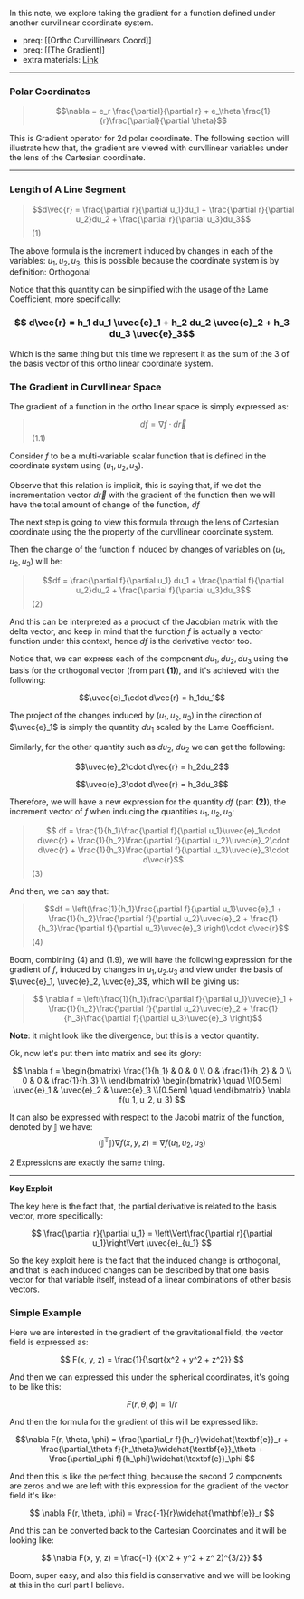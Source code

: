 In this note, we explore taking the gradient for a function defined under another curvilinear coordinate system. 

- preq: [[Ortho Curvillinears Coord]]
- preq: [[The Gradient]]
- extra materials: [Link](https://www.jfoadi.me.uk/documents/lecture_mathphys2_05.pdf)

$$\newcommand{\uvec}[1]{\boldsymbol{\hat{\textbf{#1}}}}$$

---

### Polar Coordinates

> $$\nabla  = e_r \frac{\partial}{\partial r} + e_\theta \frac{1}{r}\frac{\partial}{\partial \theta}$$

This is Gradient operator for 2d polar coordinate. The following section will illustrate how that, the gradient are viewed with curvllinear variables under the lens of the Cartesian coordinate. 

---

### Length of A Line Segment 

> $$d\vec{r} = \frac{\partial r}{\partial u_1}du_1 + \frac{\partial r}{\partial u_2}du_2 + \frac{\partial r}{\partial u_3}du_3$$ (1)

The above formula is the increment induced by changes in each of the variables: $u_1, u_2, u_3$, this is possible because the coordinate system is by definition: Orthogonal 

Notice that this quantity can be simplified with the usage of the Lame Coefficient, more specifically: 

### $$ d\vec{r} = h_1 du_1 \uvec{e}_1 + h_2 du_2 \uvec{e}_2 + h_3 du_3 \uvec{e}_3$$

Which is the same thing but this time we represent it as the sum of the 3 of the basis vector of this ortho linear coordinate system.


### The Gradient in Curvllinear Space

The gradient of a function in the ortho linear space is simply expressed as: 

> $$df = \nabla f \cdot d\vec{r}$$ (1.1)

Consider $f$ to be a multi-variable scalar function that  is defined in the coordinate system using $(u_1, u_2, u_3)$. 

Observe that this relation is implicit, this is saying that, if we dot the incrementation vector $d\vec{r}$ with the gradient of the function then we will have the total amount of change of the function, $df$

The next step is going to view this formula through the lens of Cartesian coordinate using the the property of the curvllinear coordinate system. 

Then the change of the function f induced by changes of variables on $(u_1, u_2, u_3)$ will be: 

> $$df = \frac{\partial f}{\partial u_1} du_1 + \frac{\partial f}{\partial u_2}du_2 + \frac{\partial f}{\partial u_3}du_3$$ (2)

And this can be interpreted as a product of the Jacobian matrix with the delta vector, and keep in mind that the function $f$ is actually a vector function under this context, hence $df$ is the derivative vector too. 

Notice that, we can express each of the component $du_1, du_2, du_3$ using the basis for the orthogonal vector (from part **(1)**), and it's achieved with the following: 

$$\uvec{e}_1\cdot d\vec{r} = h_1du_1$$

The project of the changes induced by $(u_1, u_2, u_3)$ in the direction of $\uvec{e}_1$ is simply the quantity $du_1$ scaled by the Lame Coefficient. 

Similarly, for the other quantity such as $du_2$, $du_2$ we can get the following: 

$$\uvec{e}_2\cdot d\vec{r} = h_2du_2$$

$$\uvec{e}_3\cdot d\vec{r} = h_3du_3$$

Therefore, we will have a new expression for the quantity $df$ (part **(2)**), the increment vector of $f$ when inducing the quantities $u_1, u_2, u_3$: 

> $$
> df = \frac{1}{h_1}\frac{\partial f}{\partial u_1}\uvec{e}_1\cdot d\vec{r}
> + 
> \frac{1}{h_2}\frac{\partial f}{\partial u_2}\uvec{e}_2\cdot d\vec{r}
> + 
> \frac{1}{h_3}\frac{\partial f}{\partial u_3}\uvec{e}_3\cdot d\vec{r}$$ 
> (3)

And then, we can say that: 

> $$df = \left(\frac{1}{h_1}\frac{\partial f}{\partial u_1}\uvec{e}_1  +  \frac{1}{h_2}\frac{\partial f}{\partial u_2}\uvec{e}_2  + \frac{1}{h_3}\frac{\partial f}{\partial u_3}\uvec{e}_3 \right)\cdot d\vec{r}$$ (4) 

Boom, combining (4) and (1.9), we will have the following expression for the gradient of $f$, induced by changes in $u_1, u_2. u_3$ and view under the basis of $\uvec{e}_1, \uvec{e}_2, \uvec{e}_3$, which will be giving us: 


>$$ \nabla f = \left(\frac{1}{h_1}\frac{\partial f}{\partial u_1}\uvec{e}_1 + \frac{1}{h_2}\frac{\partial f}{\partial u_2}\uvec{e}_2 + \frac{1}{h_3}\frac{\partial f}{\partial u_3}\uvec{e}_3 \right)$$

**Note**: it might look like the divergence, but this is a vector quantity. 

Ok, now let's put them into matrix and see its glory: 

$$
\nabla f = 
\begin{bmatrix}
	\frac{1}{h_1} & 0 & 0 \\ 
 	0 & \frac{1}{h_2} & 0 \\ 
	0 & 0 & \frac{1}{h_3} \\ 
\end{bmatrix}
\begin{bmatrix}
	\quad 
	\\[0.5em]
		\uvec{e}_1 &  \uvec{e}_2 & \uvec{e}_3
	\\[0.5em]
	\quad
\end{bmatrix}
\nabla f(u_1, u_2, u_3)
$$

It can also be expressed with respect to the Jacobi matrix of the function, denoted by $\mathbb{J}$ we have: 
$$
(\mathbb{J^T}\mathbb{J})\nabla f(x, y, z) = \nabla f(u_1, u_2, u_3)
$$

2 Expressions are exactly the same thing. 

---

**Key Exploit**

The key here is the fact that, the partial derivative is related to the basis vector, more specifically: 

$$
\frac{\partial r}{\partial u_1} = \left\Vert\frac{\partial r}{\partial u_1}\right\Vert \uvec{e}_{u_1} 
$$

So the key exploit here is the fact that the induced change is orthogonal, and that is each induced changes can be described by that one basis vector for that variable itself, instead of a linear combinations of other basis vectors. 


### Simple Example

Here we are interested in the gradient of the gravitational field, the vector field is expressed as: 

$$
F(x, y, z) = \frac{1}{\sqrt{x^2 + y^2 + z^2}}
$$

And then we can expressed this under the spherical coordinates, it's going to be like this: 

$$
F(r, \theta, \phi) = 1/r
$$

And then the formula for the gradient of this will be expressed like: 

$$\nabla
F(r, \theta, \phi) = 
\frac{\partial_r f}{h_r}\widehat{\textbf{e}}_r
+
\frac{\partial_\theta f}{h_\theta}\widehat{\textbf{e}}_\theta
+
\frac{\partial_\phi f}{h_\phi}\widehat{\textbf{e}}_\phi
$$

And then this is like the perfect thing, because the second 2 components are zeros and we are left with this expression for the gradient of the vector field it's like: 

$$
\nabla F(r, \theta, \phi) = \frac{-1}{r}\widehat{\mathbf{e}}_r
$$

And  this can be converted back to the Cartesian Coordinates and it will be looking like: 

$$
\nabla F(x, y, z) = \frac{-1}
{(x^2 + y^2 + z^ 2)^{3/2}}
$$

Boom, super easy, and also this field is conservative and we will be looking at this in the curl part I believe. 